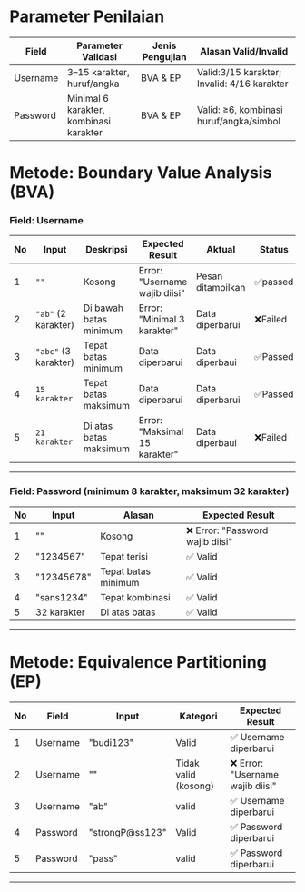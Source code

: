 # Parameter Penilaian 
| Field     | Parameter Validasi                     | Jenis Pengujian | Alasan Valid/Invalid                              |
| --------- | -------------------------------------- | --------------- | ------------------------------------------------- |
| Username  | 3–15 karakter, huruf/angka             | BVA & EP        | Valid:3/15 karakter; Invalid: 4/16 karakter      |
| Password  | Minimal 6 karakter, kombinasi karakter | BVA & EP        | Valid: ≥6, kombinasi huruf/angka/simbol           |


#  Metode: Boundary Value Analysis (BVA)

### Field: Username 
| No | Input                | Deskripsi                | Expected Result                 | Aktual                     | Status |
| -- | -------------------- | ---------------------- | ------------------------------- | ------------------------- |----|
| 1  | `""`                 | Kosong                 |  Error: "Username wajib diisi" | Pesan ditampilkan |     ✅passed                    |
| 2  | `"ab"` (2 karakter)  | Di bawah batas minimum |  Error: "Minimal 3 karakter"   | Data diperbarui  |❌Failed |
| 3  | `"abc"` (3 karakter) | Tepat batas minimum    |  Data diperbarui               |  Data diperbaui   | ✅Passed
| 4  | `15 karakter`        | Tepat batas maksimum   |  Data diperbarui                         | Data diperbarui|✅Passed                        |
| 5  | `21 karakter`        | Di atas batas maksimum |  Error: "Maksimal 15 karakter" |  Data diperbaui |❌Failed|

---

### Field: Password (minimum 8 karakter, maksimum 32 karakter)
| No | Input               | Alasan                    | Expected Result            |
|----|---------------------|---------------------------|-----------------------------|
| 1  | ""                  | Kosong                    | ❌ Error: "Password wajib diisi" |
| 2  | "1234567"           | Tepat terisi      | ✅ Valid   |
| 3  | "12345678"          | Tepat batas minimum       | ✅ Valid                     |
| 4 | "sans1234" | Tepat kombinasi | ✅ Valid |
| 5  | 32 karakter         | Di atas batas     | ✅ Valid                     |


---

#  Metode: Equivalence Partitioning (EP)

| No | Field     | Input               | Kategori                 | Expected Result           |
|----|-----------|---------------------|--------------------------|---------------------------|
| 1  | Username  | "budi123"           | Valid                    | ✅ Username diperbarui    |
| 2  | Username  | ""                  | Tidak valid (kosong)     | ❌ Error: "Username wajib diisi" |
| 3  | Username  | "ab"                | valid                    | ✅ Username diperbarui    |
| 4  | Password  | "strongP@ss123"     | Valid                    | ✅ Password diperbarui    |
| 5  | Password  | "pass"              | valid | ✅ Password diperbarui  |


---


